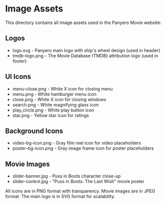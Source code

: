 # Image Assets

This directory contains all image assets used in the Panyero Movie website:

## Logos
- logo.svg - Panyero main logo with ship's wheel design (used in header)
- tmdb-logo.png - The Movie Database (TMDB) attribution logo (used in footer)

## UI Icons
- menu-close.png - White X icon for closing menu
- menu.png - White hamburger menu icon
- close.png - White X icon for closing windows
- search.png - White magnifying glass icon
- play_circle.png - White play button icon
- star.png - Yellow star icon for ratings

## Background Icons
- video-bg-icon.png - Gray film reel icon for video placeholders
- poster-bg-icon.png - Gray image frame icon for poster placeholders

## Movie Images
- slider-banner.jpg - Puss in Boots character close-up
- slider-control.jpg - "Puss in Boots: The Last Wish" movie poster

All icons are in PNG format with transparency. Movie images are in JPEG format. The main logo is in SVG format for scalability.

